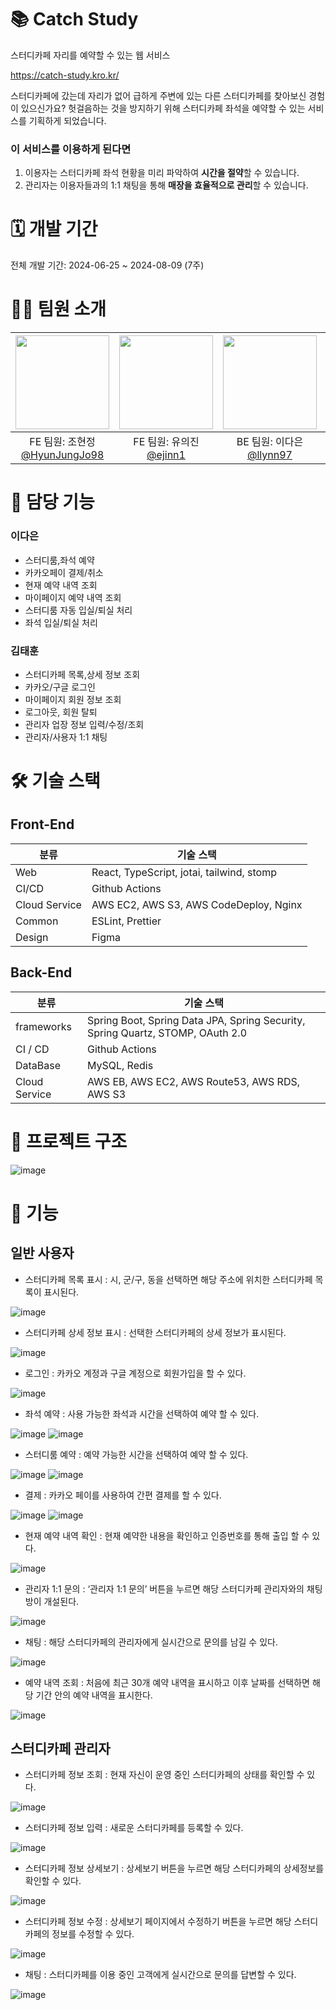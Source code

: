 # 📚 Catch Study

스터디카페 자리를 예약할 수 있는 웹 서비스

https://catch-study.kro.kr/

스터디카페에 갔는데 자리가 없어 급하게 주변에 있는 다른 스터디카페를 찾아보신 경험이 있으신가요? 헛걸음하는 것을 방지하기 위해 스터디카페 좌석을 예약할 수 있는 서비스를 기획하게 되었습니다.

### 이 서비스를 이용하게 된다면

1. 이용자는 스터디카페 좌석 현황을 미리 파악하여 **시간을 절약**할 수 있습니다.
2. 관리자는 이용자들과의 1:1 채팅을 통해 **매장을 효율적으로 관리**할 수 있습니다.

# 🗓️ 개발 기간

전체 개발 기간: 2024-06-25 ~ 2024-08-09 (7주)

# 🙋‍♂️ 팀원 소개

|<img src="https://avatars.githubusercontent.com/u/79002373?v=4" width="150" height="150"/>|<img src="https://avatars.githubusercontent.com/u/101779861?v=4" width="150" height="150"/>|<img src="https://avatars.githubusercontent.com/u/62873417?v=4" width="150" height="150"/>|<img src="https://avatars.githubusercontent.com/u/48711163?v=4" width="150" height="150"/>|
|:-:|:-:|:-:|:-:|
|FE 팀원: 조현정<br/>[@HyunJungJo98](https://github.com/HyunJungJo98)|FE 팀원: 유의진<br/>[@ejinn1](https://github.com/ejinn1)|BE 팀원: 이다은<br/>[@llynn97](https://github.com/llynn97)|BE 팀원: 김태훈<br/>[@TaeHoon0](https://github.com/TaeHoon0)|

# 💫 담당 기능

### 이다은
- 스터디룸,좌석 예약
- 카카오페이 결제/취소
- 현재 예약 내역 조회
- 마이페이지 예약 내역 조회
- 스터디룸 자동 입실/퇴실 처리
- 좌석 입실/퇴실 처리

### 김태훈
- 스터디카페 목록,상세 정보 조회
- 카카오/구글 로그인
- 마이페이지 회원 정보 조회
- 로그아웃, 회원 탈퇴
- 관리자 업장 정보 입력/수정/조회
- 관리자/사용자 1:1 채팅

# 🛠️ 기술 스택

## Front-End

| 분류          | 기술 스택                                 |
| ------------- | ----------------------------------------- |
| Web           | React, TypeScript, jotai, tailwind, stomp |
| CI/CD         | Github Actions                            |
| Cloud Service | AWS EC2, AWS S3, AWS CodeDeploy, Nginx    |
| Common        | ESLint, Prettier                          |
| Design        | Figma                                     |

## Back-End

| 분류          | 기술 스택                                                                          |
| ------------- |--------------------------------------------------------------------------------|
| frameworks    | Spring Boot, Spring Data JPA, Spring Security, Spring Quartz, STOMP, OAuth 2.0 |
| CI / CD       | Github Actions                                                                 |
| DataBase      | MySQL, Redis                                                                   |
| Cloud Service | AWS EB, AWS EC2, AWS Route53, AWS RDS, AWS S3                                  |

# 🧬 프로젝트 구조

![image](https://github.com/user-attachments/assets/3f76b3cc-f193-4949-8e86-8bba07866b81)

# 🌟 기능

## 일반 사용자

- 스터디카페 목록 표시 : 시, 군/구, 동을 선택하면 해당 주소에 위치한 스터디카페 목록이 표시된다.

![image](https://github.com/user-attachments/assets/ef5a5e9e-e1aa-4cf9-aec1-cf528beb7f89)

- 스터디카페 상세 정보 표시 : 선택한 스터디카페의 상세 정보가 표시된다.

![image](https://github.com/user-attachments/assets/ef3d2ac8-9e5f-47e4-be26-5adeebdcdd12)

- 로그인 : 카카오 계정과 구글 계정으로 회원가입을 할 수 있다.

![image](https://github.com/user-attachments/assets/684731b8-e9dd-4cdb-a85e-e42e5a1ecb6a)

- 좌석 예약 : 사용 가능한 좌석과 시간을 선택하여 예약 할 수 있다.

![image](https://github.com/user-attachments/assets/6ba57f99-addb-47c0-a584-0d5c6415fed8)
![image](https://github.com/user-attachments/assets/edf3ff31-c5d4-498d-b9e6-78fccd749ecc)

- 스터디룸 예약 : 예약 가능한 시간을 선택하여 예약 할 수 있다.

![image](https://github.com/user-attachments/assets/cefe374f-fca4-458c-885c-5268b06467e6)
![image](https://github.com/user-attachments/assets/d5979e7e-220e-42cb-9c66-5c93af95238b)

- 결제 : 카카오 페이를 사용하여 간편 결제를 할 수 있다.

![image](https://github.com/user-attachments/assets/a61098b5-2a0d-4196-8a87-638cdf529764)
![image](https://github.com/user-attachments/assets/11c41aa3-9d4d-4c4d-84a5-53162bb45759)

- 현재 예약 내역 확인 : 현재 예약한 내용을 확인하고 인증번호를 통해 출입 할 수 있다.

![image](https://github.com/user-attachments/assets/60c72356-651a-42a1-bc4e-a669af39c94a)

- 관리자 1:1 문의 : ‘관리자 1:1 문의’ 버튼을 누르면 해당 스터디카페 관리자와의 채팅방이 개설된다.

![image](https://github.com/user-attachments/assets/2d27887b-6d49-4b81-bea0-28231267624e)

- 채팅 : 해당 스터디카페의 관리자에게 실시간으로 문의를 남길 수 있다.

![image](https://github.com/user-attachments/assets/76898536-f94f-48a6-8a52-13f413310f44)

- 예약 내역 조회 : 처음에 최근 30개 예약 내역을 표시하고 이후 날짜를 선택하면 해당 기간 안의 예약 내역을 표시한다.

![image](https://github.com/user-attachments/assets/7c4c2c8c-c8b9-4ab2-a73e-b03a9754da08)

## 스터디카페 관리자

- 스터디카페 정보 조회 : 현재 자신이 운영 중인 스터디카페의 상태를 확인할 수 있다.

![image](https://github.com/user-attachments/assets/33f41369-79be-47b6-83eb-5f9beb564353)

- 스터디카페 정보 입력 : 새로운 스터디카페를 등록할 수 있다.

![image](https://github.com/user-attachments/assets/3564d5c3-9c47-439f-8b94-463cc86799e2)

- 스터디카페 정보 상세보기 : 상세보기 버튼을 누르면 해당 스터디카페의 상세정보를 확인할 수 있다.

![image](https://github.com/user-attachments/assets/85c07bbb-3523-4779-b0b2-cf3f3d78b6b8)

- 스터디카페 정보 수정 : 상세보기 페이지에서 수정하기 버튼을 누르면 해당 스터디카페의 정보를 수정할 수 있다.

![image](https://github.com/user-attachments/assets/d609a51c-d7de-4336-b014-65a527fe1552)

- 채팅 : 스터디카페를 이용 중인 고객에게 실시간으로 문의를 답변할 수 있다.

![image](https://github.com/user-attachments/assets/21de07eb-dd2e-4591-a44b-b3ced37ae690)


